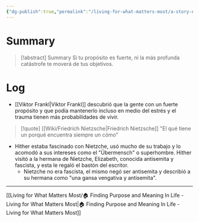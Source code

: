 ```yaml
---
{"dg-publish":true,"permalink":"/living-for-what-matters-most/a-story-nietzche-s-walking-stick/"}
---
```


# Summary
>[!abstract] Summary
> Si tu propósito es fuerte, ni la más profunda catástrofe te moverá de tus objetivos.

# Log
   - [[Viktor Frankl\|Viktor Frankl]] descubrió que la gente con un fuerte propósito y que podía mantenerlo incluso en medio del estrés y el trauma tienen más probabilidades de vivir.
   > [!quote] [[Wiki/Friedrich Nietzsche\|Friedrich Nietzsche]]
   > "El qué tiene un porqué encuentra siempre un cómo"
   
- Hither estaba fascinado con Nietzche, usó mucho de su trabajo y lo acomodó a sus intereses como el "Übermensch" o superhombre. Hither visitó a la hermana de Nietzche, Elizabeth, conocida antisemita y fascista, y esta le regaló el bastón del escritor.
   - Nietzche no era fascista, el mismo negó ser antisemita y describió a su hermana como "una gansa vengativa y antisemita".

---
[[Living for What Matters Most/🏠 Finding Purpose and Meaning In Life - Living for What Matters Most\|🏠 Finding Purpose and Meaning In Life - Living for What Matters Most]]